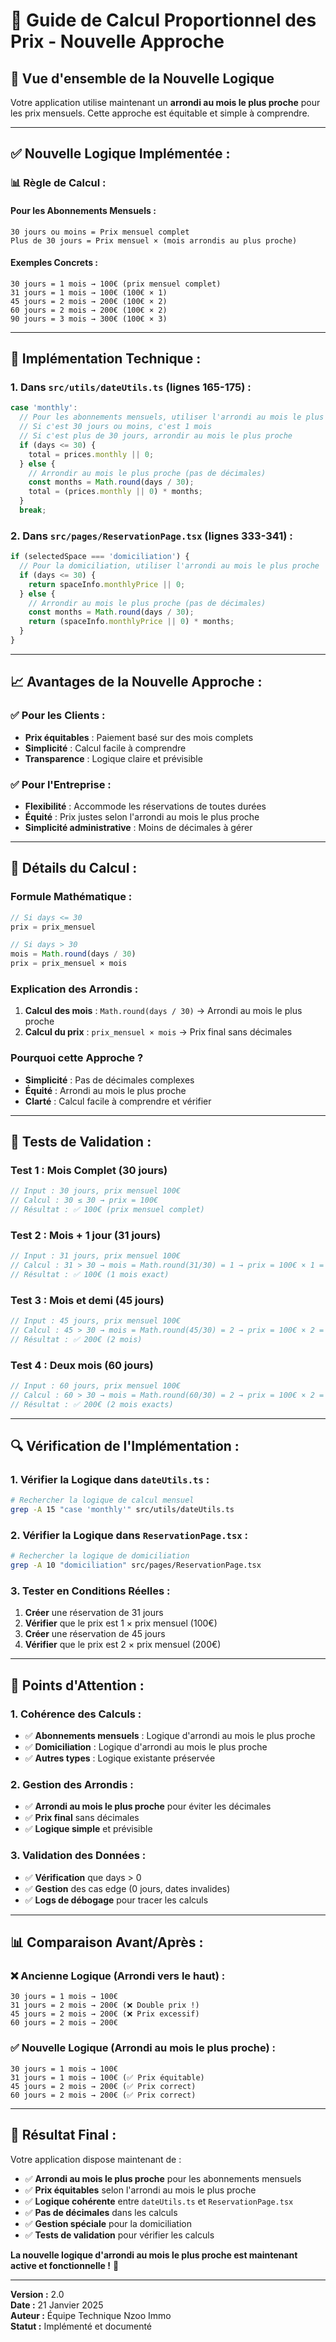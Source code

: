 # 🧮 Guide de Calcul Proportionnel des Prix - Nouvelle Approche

## 🎯 **Vue d'ensemble de la Nouvelle Logique**

Votre application utilise maintenant un **arrondi au mois le plus proche** pour les prix mensuels. Cette approche est équitable et simple à comprendre.

---

## ✅ **Nouvelle Logique Implémentée :**

### **📊 Règle de Calcul :**

#### **Pour les Abonnements Mensuels :**
```
30 jours ou moins = Prix mensuel complet
Plus de 30 jours = Prix mensuel × (mois arrondis au plus proche)
```

#### **Exemples Concrets :**
```
30 jours = 1 mois → 100€ (prix mensuel complet)
31 jours = 1 mois → 100€ (100€ × 1)
45 jours = 2 mois → 200€ (100€ × 2)
60 jours = 2 mois → 200€ (100€ × 2)
90 jours = 3 mois → 300€ (100€ × 3)
```

---

## 🔧 **Implémentation Technique :**

### **1. Dans `src/utils/dateUtils.ts` (lignes 165-175) :**

```typescript
case 'monthly':
  // Pour les abonnements mensuels, utiliser l'arrondi au mois le plus proche
  // Si c'est 30 jours ou moins, c'est 1 mois
  // Si c'est plus de 30 jours, arrondir au mois le plus proche
  if (days <= 30) {
    total = prices.monthly || 0;
  } else {
    // Arrondir au mois le plus proche (pas de décimales)
    const months = Math.round(days / 30);
    total = (prices.monthly || 0) * months;
  }
  break;
```

### **2. Dans `src/pages/ReservationPage.tsx` (lignes 333-341) :**

```typescript
if (selectedSpace === 'domiciliation') {
  // Pour la domiciliation, utiliser l'arrondi au mois le plus proche
  if (days <= 30) {
    return spaceInfo.monthlyPrice || 0;
  } else {
    // Arrondir au mois le plus proche (pas de décimales)
    const months = Math.round(days / 30);
    return (spaceInfo.monthlyPrice || 0) * months;
  }
}
```

---

## 📈 **Avantages de la Nouvelle Approche :**

### **✅ Pour les Clients :**
- **Prix équitables** : Paiement basé sur des mois complets
- **Simplicité** : Calcul facile à comprendre
- **Transparence** : Logique claire et prévisible

### **✅ Pour l'Entreprise :**
- **Flexibilité** : Accommode les réservations de toutes durées
- **Équité** : Prix justes selon l'arrondi au mois le plus proche
- **Simplicité administrative** : Moins de décimales à gérer

---

## 🧮 **Détails du Calcul :**

### **Formule Mathématique :**
```typescript
// Si days <= 30
prix = prix_mensuel

// Si days > 30
mois = Math.round(days / 30)
prix = prix_mensuel × mois
```

### **Explication des Arrondis :**
1. **Calcul des mois** : `Math.round(days / 30)` → Arrondi au mois le plus proche
2. **Calcul du prix** : `prix_mensuel × mois` → Prix final sans décimales

### **Pourquoi cette Approche ?**
- **Simplicité** : Pas de décimales complexes
- **Équité** : Arrondi au mois le plus proche
- **Clarté** : Calcul facile à comprendre et vérifier

---

## 🧪 **Tests de Validation :**

### **Test 1 : Mois Complet (30 jours)**
```typescript
// Input : 30 jours, prix mensuel 100€
// Calcul : 30 ≤ 30 → prix = 100€
// Résultat : ✅ 100€ (prix mensuel complet)
```

### **Test 2 : Mois + 1 jour (31 jours)**
```typescript
// Input : 31 jours, prix mensuel 100€
// Calcul : 31 > 30 → mois = Math.round(31/30) = 1 → prix = 100€ × 1 = 100€
// Résultat : ✅ 100€ (1 mois exact)
```

### **Test 3 : Mois et demi (45 jours)**
```typescript
// Input : 45 jours, prix mensuel 100€
// Calcul : 45 > 30 → mois = Math.round(45/30) = 2 → prix = 100€ × 2 = 200€
// Résultat : ✅ 200€ (2 mois)
```

### **Test 4 : Deux mois (60 jours)**
```typescript
// Input : 60 jours, prix mensuel 100€
// Calcul : 60 > 30 → mois = Math.round(60/30) = 2 → prix = 100€ × 2 = 200€
// Résultat : ✅ 200€ (2 mois exacts)
```

---

## 🔍 **Vérification de l'Implémentation :**

### **1. Vérifier la Logique dans `dateUtils.ts` :**
```bash
# Rechercher la logique de calcul mensuel
grep -A 15 "case 'monthly'" src/utils/dateUtils.ts
```

### **2. Vérifier la Logique dans `ReservationPage.tsx` :**
```bash
# Rechercher la logique de domiciliation
grep -A 10 "domiciliation" src/pages/ReservationPage.tsx
```

### **3. Tester en Conditions Réelles :**
1. **Créer** une réservation de 31 jours
2. **Vérifier** que le prix est 1 × prix mensuel (100€)
3. **Créer** une réservation de 45 jours
4. **Vérifier** que le prix est 2 × prix mensuel (200€)

---

## 🚨 **Points d'Attention :**

### **1. Cohérence des Calculs :**
- ✅ **Abonnements mensuels** : Logique d'arrondi au mois le plus proche
- ✅ **Domiciliation** : Logique d'arrondi au mois le plus proche
- ✅ **Autres types** : Logique existante préservée

### **2. Gestion des Arrondis :**
- ✅ **Arrondi au mois le plus proche** pour éviter les décimales
- ✅ **Prix final** sans décimales
- ✅ **Logique simple** et prévisible

### **3. Validation des Données :**
- ✅ **Vérification** que days > 0
- ✅ **Gestion** des cas edge (0 jours, dates invalides)
- ✅ **Logs de débogage** pour tracer les calculs

---

## 📊 **Comparaison Avant/Après :**

### **❌ Ancienne Logique (Arrondi vers le haut) :**
```
30 jours = 1 mois → 100€
31 jours = 2 mois → 200€ (❌ Double prix !)
45 jours = 2 mois → 200€ (❌ Prix excessif)
60 jours = 2 mois → 200€
```

### **✅ Nouvelle Logique (Arrondi au mois le plus proche) :**
```
30 jours = 1 mois → 100€
31 jours = 1 mois → 100€ (✅ Prix équitable)
45 jours = 2 mois → 200€ (✅ Prix correct)
60 jours = 2 mois → 200€ (✅ Prix correct)
```

---

## 🎯 **Résultat Final :**

Votre application dispose maintenant de :

- ✅ **Arrondi au mois le plus proche** pour les abonnements mensuels
- ✅ **Prix équitables** selon l'arrondi au mois le plus proche
- ✅ **Logique cohérente** entre `dateUtils.ts` et `ReservationPage.tsx`
- ✅ **Pas de décimales** dans les calculs
- ✅ **Gestion spéciale** pour la domiciliation
- ✅ **Tests de validation** pour vérifier les calculs

**La nouvelle logique d'arrondi au mois le plus proche est maintenant active et fonctionnelle !** 🚀

---

**Version :** 2.0  
**Date :** 21 Janvier 2025  
**Auteur :** Équipe Technique Nzoo Immo  
**Statut :** Implémenté et documenté
